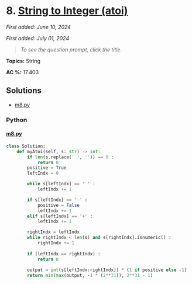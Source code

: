 # 8. [String to Integer (atoi)](<https://leetcode.com/problems/string-to-integer-atoi>)

*First added: June 10, 2024*

*First added: July 01, 2024*


> *To see the question prompt, click the title.*

**Topics:** String

**AC %:** 17.403


## Solutions

- [m8.py](<../my-submissions/m8.py>)
### Python
#### [m8.py](<../my-submissions/m8.py>)
```Python
class Solution:
    def myAtoi(self, s: str) -> int:
        if len(s.replace(' ', '')) == 0 :
            return 0
        positive = True
        leftIndx = 0

        while s[leftIndx] == ' ' :
            leftIndx += 1

        if s[leftIndx] == '-' :
            positive = False
            leftIndx += 1
        elif s[leftIndx] == '+' :
            leftIndx += 1

        rightIndx = leftIndx
        while rightIndx < len(s) and s[rightIndx].isnumeric() :
            rightIndx += 1
        
        if (leftIndx == rightIndx) :
            return 0
        
        output = int(s[leftIndx:rightIndx]) * (1 if positive else -1)
        return min(max(output, -1 * (2**31)), 2**31 - 1)
        
```

